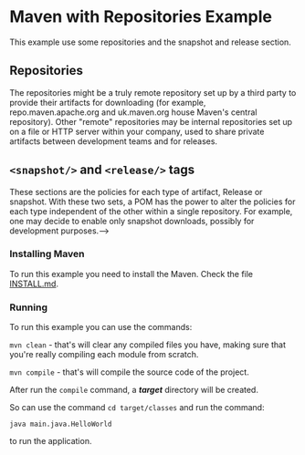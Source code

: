 # Maven with Repositories Example

This example use some repositories and the snapshot and release section.

## Repositories

The repositories might be a truly remote repository set up by a third party to provide their artifacts for
downloading (for example, repo.maven.apache.org and uk.maven.org house Maven's central repository).
Other "remote" repositories may be internal repositories set up on a file or HTTP server within your company,
used to share private artifacts between development teams and for releases.

## `<snapshot/>` and `<release/>` tags
These sections are the policies for each type of artifact, Release or snapshot.
With these two sets, a POM has the power to alter the policies for each type independent of the other within a single repository.
For example, one may decide to enable only snapshot downloads, possibly for development purposes.-->

### Installing Maven

To run this example you need to install the Maven. Check the file [INSTALL.md](../INSTALL.md).


### Running

To run this example you can use the commands:

`mvn clean` - that's will clear any compiled files you have,
making sure that you're really compiling each module from scratch.

`mvn compile` - that's will compile the source code of the project.

After run the `compile` command, a ***target*** directory will be created.

So can use the command `cd target/classes` and run the command:

```
java main.java.HelloWorld
```

to run the application.
